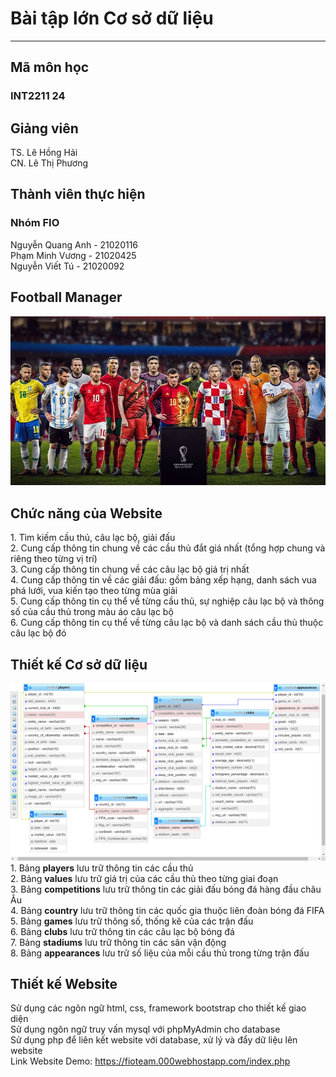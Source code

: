# Bài tập lớn Cơ sở dữ liệu
<hr>
<h2>
Mã môn học
</h2>
<h3>INT2211 24</h3>
<h2>
Giảng viên
</h2>
TS. Lê Hồng Hải <br>
CN. Lê Thị Phương
<h2>
Thành viên thực hiện
<h3>
Nhóm FIO
</h3>
</h2>
Nguyễn Quang Anh - 21020116
<br>
Phạm Minh Vương - 21020425
<br>
Nguyễn Viết Tú - 21020092
<h2>
Football Manager
</h2>
<img src="images/wc2022.jpg">
<h2>
Chức năng của Website
</h2>
1. Tìm kiếm cầu thủ, câu lạc bộ, giải đấu <br>
2. Cung cấp thông tin chung về các cầu thủ đắt giá nhất (tổng hợp chung và riêng theo từng vị trí) <br>
3. Cung cấp thông tin chung về các câu lạc bộ giá trị nhất <br>
4. Cung cấp thông tin về các giải đấu: gồm bảng xếp hạng, danh sách vua phá lưới, vua kiến tạo theo từng mùa giải <br>
5. Cung cấp thông tin cụ thể về từng cầu thủ, sự nghiệp câu lạc bộ và thông số của cầu thủ trong màu áo câu lạc bộ <br>
6. Cung cấp thông tin cụ thể về từng câu lạc bộ và danh sách cầu thủ thuộc câu lạc bộ đó <br>
<h2>
Thiết kế Cơ sở dữ liệu
</h2>
<img src="images/databaseDesign.jpg">
1. Bảng <b>players</b> lưu trữ thông tin các cầu thủ <br>
2. Bảng <b>values</b> lưu trữ giá trị của các cầu thủ theo từng giai đoạn <br>
3. Bảng <b>competitions</b> lưu trữ thông tin các giải đấu bóng đá hàng đầu châu Âu <br>
4. Bảng <b>country</b> lưu trữ thông tin các quốc gia thuộc liên đoàn bóng đá FIFA <br>
5. Bảng <b>games</b> lưu trữ thông số, thống kê của các trận đấu <br>
6. Bảng <b>clubs</b> lưu trữ thông tin các câu lạc bộ bóng đá <br>
7. Bảng <b>stadiums</b> lưu trữ thông tin các sân vận động <br>
8. Bảng <b>appearances</b> lưu trữ số liệu của mỗi cầu thủ trong từng trận đấu
<h2>
Thiết kế Website
</h2>
Sử dụng các ngôn ngữ html, css, framework bootstrap cho thiết kế giao diện<br>
Sử dụng ngôn ngữ truy vấn mysql với phpMyAdmin cho database<br>
Sử dụng php để liên kết website với database, xử lý và đẩy dữ liệu lên website<br>
Link Website Demo: <a href="https://fioteam.000webhostapp.com/index.php">https://fioteam.000webhostapp.com/index.php</a>
